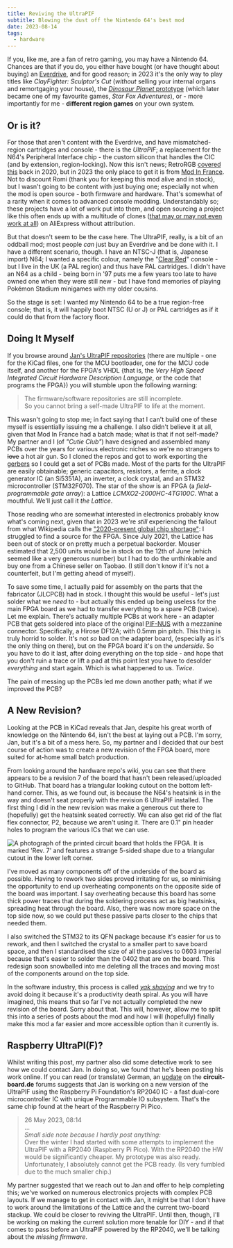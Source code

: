 ```yaml
---
title: Reviving the UltraPIF
subtitle: Blowing the dust off the Nintendo 64's best mod
date: 2023-08-14
tags:
  - hardware
---
```


If you, like me, are a fan of retro gaming, you may have a Nintendo 64. Chances
are that if you do, you either have bought (or have thought about buying) an
[Everdrive][1], and for good reason; in 2023 it's the only way to play titles
like _ClayFighter: Sculptor's Cut_ (_without_ selling your internal organs
and remortgaging your house), the [_Dinosaur Planet_ prototype][2] (which later
became one of my favourite games, _Star Fox Adventures_), or - more importantly
for me - **different region games** on your own system.

## Or is it?

For those that aren't content with the Everdrive, and have mismatched-region
cartridges and console - there is the _UltraPIF_; a replacement for the N64's
Peripheral Interface chip - the custom silicon that handles the CIC (and by
extension, region-locking). Now this isn't news; RetroRGB [covered this][3]
back in 2020, but in 2023 the only place to get it is from [Mod In France][4].
Not to discount Romi (thank you for keeping this mod alive and in stock),
but I wasn't going to be content with just buying one; especially not when the
mod is open source - both firmware and hardware. That's somewhat of a rarity
when it comes to advanced console modding. Understandably so; these projects
have a lot of work put into them, and open sourcing a project like this often
ends up with a multitude of clones ([that may or may not even work at all][5])
on AliExpress without attribution.

But that doesn't seem to be the case here. The UltraPIF, really, is a bit of an
oddball mod; most people _can_ just buy an Everdrive and be done with it. I have
a different scenario, though. I have an NTSC-J (that is, Japanese import) N64;
I wanted a specific colour, namely the "[Clear Red][6]" console - but I live
in the UK (a PAL region) and thus have PAL cartridges. I didn't have an N64
as a child - being born in '97 puts me a few years too late to have owned one
when they were still new - but I have fond memories of playing Pokémon Stadium
minigames with my older cousins.

So the stage is set: I wanted my Nintendo 64 to be a true region-free console;
that is, it will happily boot NTSC (U or J) or PAL cartridges as if it could do
that from the factory floor.

## Doing It Myself

If you browse around [Jan's UltraPIF repositories][7] (there are multiple - one
for the KiCad files, one for the MCU bootloader, one for the MCU code itself,
and another for the FPGA's VHDL {that is, the _Very High Speed Integrated
Circuit Hardware Description Language_, or the code that programs the FPGA}) you
will stumble upon the following warning:

> The firmware/software repositories are still incomplete.  
> So you cannot bring a self-made UltraPIF to life at the moment.

This wasn't going to stop me; in fact saying that I can't build one of these
myself is essentially issuing me a challenge. I also didn't believe it at all,
given that Mod In France had a batch made; what is that if not self-made? My
partner and I (of _"Cutie Club"_) have designed and assembled many PCBs over
the years for various electronic niches so we're no strangers to ~~love~~ a
hot air gun. So I cloned the repos and got to work exporting the [gerbers][8]
so I could get a set of PCBs made. Most of the parts for the UltraPIF are
easily obtainable; generic capacitors, resistors, a ferrite, a clock generator
IC (an Si5351A), an inverter, a clock crystal, and an STM32 microcontroller
(STM32F070). The star of the show is an FPGA (a _field-programmable gate
array_): a Lattice _LCMXO2-2000HC-4TG100C_. What a mouthful. We'll just call it
_the Lattice_.

Those reading who are somewhat interested in electronics probably know what's
coming next, given that in 2023 we're _still_ experiencing the fallout from what
Wikipedia calls the ["2020-present global chip shortage"][9]: I struggled to
find a source for the FPGA. Since July 2021, the Lattice has been out of stock
or on pretty much a perpetual backorder. Mouser estimated that 2,500 units would
be in stock on the 12th of June (which seemed like a very generous number) but I
had to do the unthinkable and buy one from a Chinese seller on Taobao. (I still
don't know if it's not a counterfeit, but I'm getting ahead of myself).

To save some time, I actually paid for assembly on the parts that the fabricator
(JLCPCB) had in stock. I thought this would be useful - let's just solder what
we _need_ to - but actually this ended up being useless for the main FPGA board
as we had to transfer everything to a spare PCB (twice). Let me explain. There's
actually multiple PCBs at work here - an adapter PCB that gets soldered into
place of the original [PIF-NUS][10] with a mezzanine connector. Specifically, a
Hirose DF12A; with 0.5mm pin pitch. This thing is truly horrid to solder. It's
not _so_ bad on the adapter board, (especially as it's the only thing on there),
but on the FPGA board it's on the _underside_. So you have to do it last, after
doing everything on the top side - and hope that you don't ruin a trace or lift
a pad at this point lest you have to desolder _everything_ and start again.
Which is what happened to us. _Twice_.

The pain of messing up the PCBs led me down another path; what if we improved
the PCB?

## A New Revision?

Looking at the PCB in KiCad reveals that Jan, despite his great worth of
knowledge on the Nintendo 64, isn't the best at laying out a PCB. I'm sorry,
Jan, but it's a bit of a mess here. So, my partner and I decided that our best
course of action was to create a new revision of the FPGA board, more suited for
at-home small batch production.

From looking around the hardware repo's wiki, you can see that there appears
to be a revision 7 of the board that hasn't been released/uploaded to GitHub.
That board has a triangular looking cutout on the bottom left-hand corner.
This, as we found out, is because the N64's heatsink is in the way and doesn't
seat properly with the revision 6 UltraPIF installed. The first thing I did in
the new revision was make a generous cut there to (hopefully) get the heatsink
seated correctly. We can also get rid of the flat flex connector, P2, because we
aren't using it. There are 0.1" pin header holes to program the various ICs that
we can use.

<!-- This is horribly ugly because I can't wrap it. -->

![A photograph of the printed circuit board that holds the FPGA. It is marked
'Rev. 7' and features a strange 5-sided shape due to a triangular cutout
in the lower left corner.](https://raw.githubusercontent.com/wiki/jago85/UltraPIF_Hardware/images/interface_top.jpg "The unreleased Revision 7 FPGA
board")

I've moved as many components off of the underside of the board as possible.
Having to rework two sides proved irritating for us, so minimising the
opportunity to end up overheating components on the opposite side of the board
was important. I say overheating because this board has some thick power traces
that during the soldering process act as big heatsinks, spreading heat through
the board. Also, there was now more space on the top side now, so we could
put these passive parts closer to the chips that needed them.

I also switched the STM32 to its QFN package because it's easier for us to
rework, and then I switched the crystal to a smaller part to save board space,
and then I standardised the size of all the passives to 0603 imperial because
that's easier to solder than the 0402 that are on the board. This redesign soon
snowballed into me deleting all the traces and moving most of the components
around on the top side.

In the software industry, this process is called [_yak shaving_][11] and we try
to avoid doing it because it's a productivity death spiral. As you will have
imagined, this means that so far I've not actually completed the new revision of
the board. Sorry about that. This will, however, allow me to split this into a
series of posts about the mod and how I will (hopefully) finally make this mod
a far easier and more accessible option than it currently is.

## Raspberry UltraPI(F)?

Whilst writing this post, my partner also did some detective work to see how we
could contact Jan. In doing so, we found that he's been posting his work online.
If you can read (or translate) German, an [update][12] on the **circuit-board.de**
forums suggests that Jan is working on a new version of the UltraPIF using the
Raspberry Pi Foundation's RP2040 IC - a fast dual-core microcontroller IC with
unique Programmable IO subsystem. That's the same chip found at the heart of the
Raspberry Pi Pico.

> 26 May 2023, 08:14  
> ...  
> _Small side note because I hardly post anything:_  
> Over the winter I had started with some attempts to implement the
> UltraPIF with a RP2040 (Raspberry Pi Pico). With the RP2040 the HW would
> be significantly cheaper. My prototype was also ready. Unfortunately, I
> absolutely cannot get the PCB ready. (Is very fumbled due to the much smaller
> chip.)

My partner suggested that we reach out to Jan and offer to help completing this;
we've worked on numerous electronics projects with complex PCB layouts. If we
manage to get in contact with Jan, it might be that I don't have to work around
the limitations of the Lattice and the current two-board stackup. We could be
closer to reviving the UltraPIF. Until then, though, I'll be working on making
the current solution more tenable for DIY - and if that comes to pass before an
UltraPIF powered by the RP2040, we'll be talking about the _missing firmware_.

[1]: https://krikzz.com/our-products/cartridges/ed64x7.html
[2]: https://tcrf.net/Proto:Star_Fox_Adventures/Dinosaur_Planet
[3]: https://www.retrorgb.com/ultrapif-multi-region-n64-pif-replacement.html
[4]: https://shop.modinfrance.fr/en/nintendo-64/25-ultra-pif-N64.html
[5]: https://www.retrorgb.com/beware-of-fake-gcloaders.html
[6]: https://consolevariations.com/variation/console/n64-clear-red-white
[7]: https://github.com/jago85?tab=repositories&q=UltraPIF
[8]: https://en.wikipedia.org/wiki/Gerber_format
[9]: https://en.wikipedia.org/wiki/2020%E2%80%93present_global_chip_shortage
[10]: https://n64brew.dev/wiki/PIF-NUS
[11]: https://americanexpress.io/yak-shaving/
[12]: https://circuit-board.de/forum/index.php/Thread/24209-WIP-UltraPIF-Multi-Region-N64-PIF-Replacement/?postID=1034156#post1034156
